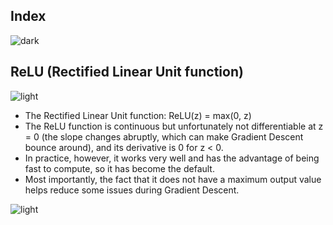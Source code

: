 ## Index
![dark](https://user-images.githubusercontent.com/12748752/141935752-90492d2e-7904-4f9f-a5a1-c4e59ddc3a33.png)

## ReLU (Rectified Linear Unit function)
![light](https://user-images.githubusercontent.com/12748752/136802581-e8e0607f-3472-44f7-a8b2-8ba82a0f8070.png)
* The Rectified Linear Unit function: ReLU(z) = max(0, z) 
* The ReLU function is continuous but unfortunately not differentiable at z = 0 (the slope changes abruptly, which can make Gradient Descent bounce around), and its derivative is 0 for z < 0. 
* In practice, however, it works very well and has the advantage of being fast to compute, so it has become the default. 
* Most importantly, the fact that it does not have a maximum output value helps reduce some issues during Gradient Descent.

![light](https://user-images.githubusercontent.com/12748752/136802581-e8e0607f-3472-44f7-a8b2-8ba82a0f8070.png)

